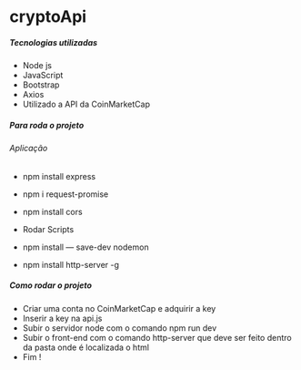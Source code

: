 # cryptoApi

##### Tecnologias utilizadas
- Node js
- JavaScript
- Bootstrap
- Axios
- Utilizado a API da CoinMarketCap

##### Para roda o projeto
###### Aplicação

- npm install express
- npm i request-promise
- npm install cors

- Rodar Scripts

- npm install — save-dev nodemon
- npm install http-server -g

##### Como rodar o projeto

- Criar uma conta no CoinMarketCap e adquirir a key
- Inserir a key na api.js
- Subir o servidor node com o comando npm run dev
- Subir o front-end com o comando http-server que deve
    ser feito dentro da pasta onde é localizada o html
- Fim !


